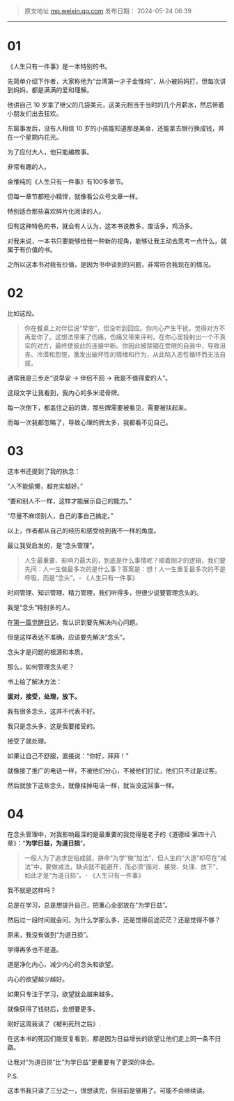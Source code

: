 > 原文地址 [mp.weixin.qq.com](https://mp.weixin.qq.com/s/K3fPe9IMOuJ6EHL9MMqLRQ)
> 发布日期： 2024-05-24 06:39
---

# 01
《人生只有一件事》是一本特别的书。

先简单介绍下作者，大家称他为“台湾第一才子金惟纯”，从小被妈妈打，但每次讲到妈妈，都是满满的爱和理解。  

他讲自己 10 岁拿了继父的几袋美元，这美元相当于当时的几个月薪水，然后带着小朋友们出去狂欢。

东窗事发后，没有人相信 10 岁的小孩能知道那是美金，还能拿去银行换成钱，并在一个星期内花光。

为了应付大人，他只能编故事。

非常有趣的人。

  

金惟纯的《人生只有一件事》有100多章节。

但每一章节都短小精悍，就像看公众号文章一样。

特别适合那些喜欢碎片化阅读的人。

  

但有这种特色的书，就会有人认为，这本书说教多，废话多，鸡汤多。

对我来说，一本书只要能够给我一种新的视角，能够让我主动去思考一点什么，就属于有价值的书。

之所以这本书对我有价值，是因为书中谈到的问题，非常符合我现在的情况。

# 02
比如这段。  

> 你在餐桌上对伴侣说“早安”，但没听到回应。你内心产生干扰，觉得对方不再爱你了。这想法带来了伤痛，伤痛又带来评判，在你心里投射出一个不真实的对方，最终使彼此的连接中断。你因此被禁锢在受限的自我中，导致沮丧、冷漠和怨恨，激发出破坏性的情绪和行为，从此陷入恶性循环而无法自拔。

通常我是三步走“说早安 → 伴侣不回 → 我是不值得爱的人”。

这段文字让我看到，我内心的多米诺骨牌。

每一次倒下，都盖住之前的牌，那些牌需要被看见，需要被扶起来。

而每一次我都忽略了，导致心理的牌太多，我都看不见自己。


# 03
这本书还提到了我的执念：

“人不能偷懒，越充实越好。”  

“要和别人不一样，这样才能展示自己的能力。”

“尽量不麻烦别人，自己的事自己搞定。”

以上，作者都从自己的经历和感受给到我不一样的角度。  

  

最让我受启发的，是“念头管理”。

> 人生最重要、影响力最大的，到底是什么事情呢？顺着刚才的逻辑，我们要先问：人一生做最多次的是什么事？答案是：想！人一生重复最多次的不是呼吸，而是“念头”。- 《人生只有一件事》

时间管理、知识管理、精力管理，我们听得多，但很少说要管理念头的。

我是“念头”特别多的人。

  

在[第一篇觉醒日记](http://mp.weixin.qq.com/s?__biz=MzIwMzA5NTI3NQ==&mid=2649920041&idx=1&sn=fcbc0c5d5343abeb23d53a9c444096a8&chksm=8ed29fadb9a516bb969c6144dfcd0b1f85f41d8388bd02a2f7efbcfb60e42e4ff596a85a959f&scene=21#wechat_redirect)，我认识到要先解决内心问题。

但是这样表达不准确，应该要先解决“念头”。

念头才是问题的根源和本质。

  

那么，如何管理念头呢？

书上给了解决方法：

**面对，接受，处理，放下。**

我有很多念头，这并不代表不好。

我只是念头多，这是我要接受的。

接受了就处理。

如果让自己不舒服，直接说：“你好，拜拜！”

就像接了推广的电话一样，不被他们分心，不被他们打扰，他们只不过是过客。

然后就放下这些念头，就像挂掉电话一样，就当没这回事一样。

# 04

在念头管理中，对我影响最深的是最重要的我觉得是老子的《道德经·第四十八章》：“**为学日益，为道日损**”。

> 一般人为了追求世俗成就，拼命“为学”做“加法”，但人生的“大道”却尽在“减法”中。要做减法，缺点就不能避开，而必须“面对、接受、处理、放下”，如此才是“为道日损”。- 《人生只有一件事》

我不就是这样吗？

总是在学习，总是想提升自己，把重心全部放在“为学日益”。

然后过一段时间就会问，为什么学那么多，还是觉得前途茫茫？还是觉得不够？

原来，我没有做到“为道日损”。

学得再多也不是道。

道是净化内心，减少内心的念头和欲望。

内心的欲望越少越好。

如果只专注于学习，欲望就会越来越多。

就像获得了钱财后，会想要更多。

  

刚好这周我读了《被判死刑之后》.

在这本书的死囚们能反复看到，都是因为日益增长的欲望让他们走上同一条不归路。

让我对“为道日损”比“为学日益”更重要有了更深的体会。


P.S.

这本书我只读了三分之一，很想读完，但目前是够用了。可能不会继续读。